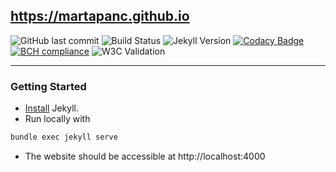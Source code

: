 https://martapanc.github.io
---
![GitHub last commit](https://img.shields.io/github/last-commit/martapanc/martapanc.github.io)
![Build Status](https://gitlab.com/pages/jekyll/badges/master/build.svg)
![Jekyll Version](https://img.shields.io/gem/v/jekyll.svg)
[![Codacy Badge](https://api.codacy.com/project/badge/Grade/0ebd3d2a46db40adbed4872266190573)](https://www.codacy.com/manual/martapanc/martapanc.github.io?utm_source=github.com&amp;utm_medium=referral&amp;utm_content=martapanc/martapanc.github.io&amp;utm_campaign=Badge_Grade)
[![BCH compliance](https://bettercodehub.com/edge/badge/martapanc/martapanc.github.io?branch=master)](https://bettercodehub.com/)
![W3C Validation](https://img.shields.io/w3c-validation/html?targetUrl=https%3A%2F%2F%2Fmartapanc.github.io)

---

### Getting Started

- [Install][] Jekyll.
- Run locally with 
```bash
bundle exec jekyll serve
```
- The website should be accessible at http://localhost:4000


[install]: https://jekyllrb.com/docs/installation/
